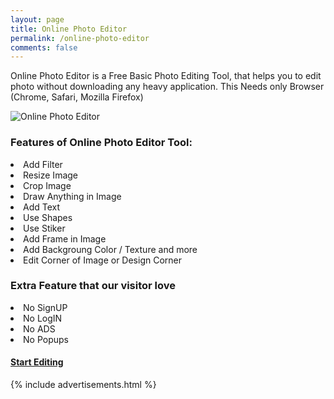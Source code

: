 ```yaml
---
layout: page
title: Online Photo Editor
permalink: /online-photo-editor
comments: false
---  
```

<div class="row justify-content-between">
<div class="col-md-8 pr-5">  

<p> Online Photo Editor is a Free Basic Photo Editing Tool, that helps you to edit photo without downloading any heavy application. This Needs only Browser (Chrome, Safari, Mozilla Firefox)</p>

<p class="mb-5"><img class="shadow-lg" src="{{site.baseurl}}/assets/images/
Online-Photo-Editor.png" alt="Online Photo Editor" /></p>

<h3> Features of Online Photo Editor Tool: </h3>

<li> Add Filter </li>
<li> Resize Image </li>
<li> Crop Image </li>
<li> Draw Anything in Image </li>
<li> Add Text   </li>
<li> Use Shapes </li>
<li> Use Stiker </li>
<li> Add Frame in Image </li>
<li> Add Backgroung Color / Texture and more </li>
<li> Edit Corner of Image or Design Corner </li>

<h3> Extra Feature that our visitor love </h3> 

<li> No SignUP </li>
<li> No LogIN </li>
<li> No ADS </li>
<li> No Popups </li>
 

<h4> <a href="https://onlinephotoeditor.andrimo.com/">Start Editing</a> </h4>

</div>

<div class="col-md-4">
    
<div class="sticky-top sticky-top-80">

{% include advertisements.html %}

</div>
</div>
</div>
